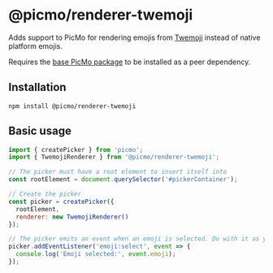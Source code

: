 # @picmo/renderer-twemoji

Adds support to PicMo for rendering emojis from [Twemoji](https://twemoji.twitter.com) instead of native platform emojis.

Requires the [base PicMo package](../picmo) to be installed as a peer dependency.

## Installation

```
npm install @picmo/renderer-twemoji
```

## Basic usage

```javascript
import { createPicker } from 'picmo';
import { TwemojiRenderer } from '@picmo/renderer-twemoji';

// The picker must have a root element to insert itself into
const rootElement = document.querySelector('#pickerContainer');

// Create the picker
const picker = createPicker({ 
  rootElement,
  renderer: new TwemojiRenderer()
});

// The picker emits an event when an emoji is selected. Do with it as you will!
picker.addEventListener('emoji:select', event => {
  console.log('Emoji selected:', event.emoji);
});
```
